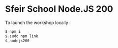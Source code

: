 # Sfeir School Node.JS 200

To launch the workshop locally :

```sh
$ npm i
$ sudo npm link
$ nodejs200
```
